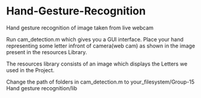 # Hand-Gesture-Recognition
Hand gesture recognition of image taken from live webcam

Run cam_detection.m which gives you a GUI interface.
Place your hand representing some letter infront of camera(web cam) as shown in the image present in the resources Library.

The resources library consists of an image which displays the Letters we used in the Project.

Change the path of folders in cam_detection.m to your_filesystem/Group-15 Hand gesture recognition/lib
